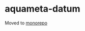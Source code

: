 
# aquameta-datum

Moved to [monorepo](https://github.com/micburks/aquameta/tree/master/packages/datum)
